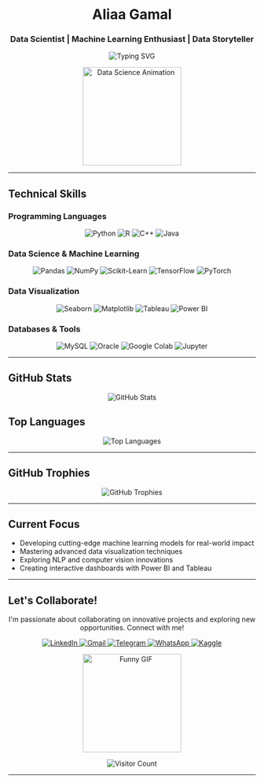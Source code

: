 <h1 align="center">Aliaa Gamal</h1>
<h3 align="center">Data Scientist | Machine Learning Enthusiast | Data Storyteller</h3>

<!-- Enhanced Typing SVG Animation -->
<p align="center">
  <img src="https://readme-typing-svg.herokuapp.com?font=Poppins&size=26&duration=3000&pause=500&color=FF6F61&center=true&vCenter=true&width=600&lines=Turning+Data+into+Actionable+Insights;Crafting+ML+Models+for+Impact;Visualizing+Stories+Through+Data" alt="Typing SVG" />
</p>

<p align="center">
  <img src="https://media.giphy.com/media/LmNwrBhejkK9EFP504/giphy.gif" width="200" alt="Data Science Animation" />
</p>

---

## Technical Skills

### Programming Languages
<p align="center">
  <img src="https://img.shields.io/badge/Python-3776AB?style=plastic&logo=python&logoColor=white" alt="Python" />
  <img src="https://img.shields.io/badge/R-276DC3?style=plastic&logo=r&logoColor=white" alt="R" />
  <img src="https://img.shields.io/badge/C++-00599C?style=plastic&logo=c%2B%2B&logoColor=white" alt="C++" />
  <img src="https://img.shields.io/badge/Java-007396?style=plastic&logo=java&logoColor=white" alt="Java" />
</p>

### Data Science & Machine Learning
<p align="center">
  <img src="https://img.shields.io/badge/Pandas-150458?style=plastic&logo=pandas&logoColor=white" alt="Pandas" />
  <img src="https://img.shields.io/badge/NumPy-013243?style=plastic&logo=numpy&logoColor=white" alt="NumPy" />
  <img src="https://img.shields.io/badge/Scikit_Learn-F7931E?style=plastic&logo=scikit-learn&logoColor=white" alt="Scikit-Learn" />
  <img src="https://img.shields.io/badge/TensorFlow-FF6F00?style=plastic&logo=tensorflow&logoColor=white" alt="TensorFlow" />
  <img src="https://img.shields.io/badge/PyTorch-EE4C2C?style=plastic&logo=pytorch&logoColor=white" alt="PyTorch" />
</p>

### Data Visualization
<p align="center">
  <img src="https://img.shields.io/badge/Seaborn-0C4B8E?style=plastic&logo=python&logoColor=white" alt="Seaborn" />
  <img src="https://img.shields.io/badge/Matplotlib-20232A?style=plastic&logo=python&logoColor=white" alt="Matplotlib" />
  <img src="https://img.shields.io/badge/Tableau-E97627?style=plastic&logo=tableau&logoColor=white" alt="Tableau" />
  <img src="https://img.shields.io/badge/Power_BI-F2C811?style=plastic&logo=power-bi&logoColor=black" alt="Power BI" />
</p>

### Databases & Tools
<p align="center">
  <img src="https://img.shields.io/badge/MySQL-00758F?style=plastic&logo=mysql&logoColor=white" alt="MySQL" />
  <img src="https://img.shields.io/badge/Oracle-F80000?style=plastic&logo=oracle&logoColor=white" alt="Oracle" />
  <img src="https://img.shields.io/badge/Google_Colab-F9AB00?style=plastic&logo=google-colab&logoColor=white" alt="Google Colab" />
  <img src="https://img.shields.io/badge/Jupyter-F37626?style=plastic&logo=jupyter&logoColor=white" alt="Jupyter" />
</p>

---

## GitHub Stats

<p align="center">
  <img src="https://github-readme-stats.vercel.app/api?username=aliaagamall&show_icons=true&theme=dracula&hide_border=true" alt="GitHub Stats" />
</p>

## Top Languages

<p align="center">
  <img src="https://github-readme-stats.vercel.app/api/top-langs/?username=aliaagamall&layout=compact&theme=dracula&hide_border=true" alt="Top Languages" />
</p>

---

## GitHub Trophies

<p align="center">
  <img src="https://github-profile-trophy.vercel.app/?username=aliaagamall&theme=dracula&no-bg=true&no-frame=true&margin-w=10" alt="GitHub Trophies" />
</p>

---

## Current Focus

- Developing cutting-edge machine learning models for real-world impact
- Mastering advanced data visualization techniques
- Exploring NLP and computer vision innovations
- Creating interactive dashboards with Power BI and Tableau

---

## Let's Collaborate!

<p align="center">
  I'm passionate about collaborating on innovative projects and exploring new opportunities. Connect with me!
</p>

<p align="center">
  <a href="https://linkedin.com/in/aliaa-gamal-659a7292b" target="_blank">
    <img src="https://img.shields.io/badge/LinkedIn-0077B5?style=plastic&logo=linkedin&logoColor=white&labelColor=0077B5" alt="LinkedIn" />
  </a>
  <a href="mailto:alliaagamall@gmail.com" target="_blank">
    <img src="https://img.shields.io/badge/Gmail-D14836?style=plastic&logo=gmail&logoColor=white&labelColor=D14836" alt="Gmail" />
  </a>
  <a href="https://t.me/alliaagamal" target="_blank">
    <img src="https://img.shields.io/badge/Telegram-2CA5E0?style=plastic&logo=telegram&logoColor=white&labelColor=2CA5E0" alt="Telegram" />
  </a>
  <a href="https://wa.me/201098342261" target="_blank">
    <img src="https://img.shields.io/badge/WhatsApp-25D366?style=plastic&logo=whatsapp&logoColor=white&labelColor=25D366" alt="WhatsApp" />
  </a>
  <a href="https://kaggle.com/aliaagamal" target="_blank">
    <img src="https://img.shields.io/badge/Kaggle-20BEFF?style=plastic&logo=kaggle&logoColor=white&labelColor=20BEFF" alt="Kaggle" />
  </a>
</p>
<p align="center">
  <img src="https://media3.giphy.com/media/v1.Y2lkPTc5MGI3NjExbnM1b20wOThsdXNndGI5d24zZHZmOXJzdm5icWdrZXYxMHBldW82bSZlcD12MV9pbnRlcm5hbF9naWZfYnlfaWQmY3Q9Zw/L3VvDvnVQ94wTjTPBa/giphy.gif" alt="Funny GIF" , width="200">
</p>
<p align="center">
  <img src="https://komarev.com/ghpvc/?username=aliaagamall&label=Profile%20Views&color=FF6F61&style=plastic" alt="Visitor Count" />
</p>

---

